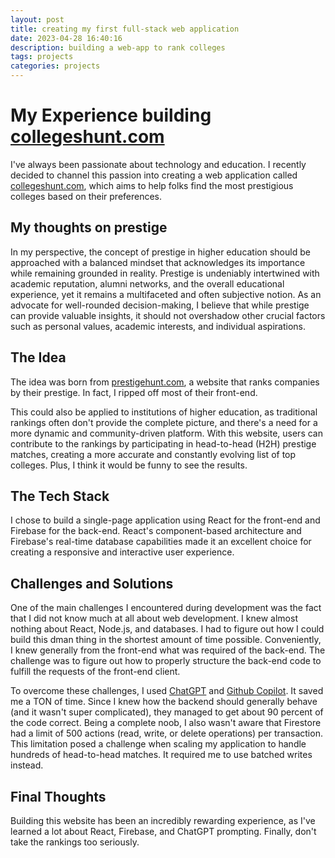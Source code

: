 ```yaml
---
layout: post
title: creating my first full-stack web application
date: 2023-04-28 16:40:16
description: building a web-app to rank colleges
tags: projects
categories: projects
---
```


# My Experience building [collegeshunt.com](https://collegeshunt.com)

I've always been passionate about technology and education. I recently decided to channel this passion into creating a web application called [collegeshunt.com](https://collegeshunt.com), which aims to help folks find the most prestigious colleges based on their preferences.

## My thoughts on prestige

In my perspective, the concept of prestige in higher education should be approached with a balanced mindset that acknowledges its importance while remaining grounded in reality. Prestige is undeniably intertwined with academic reputation, alumni networks, and the overall educational experience, yet it remains a multifaceted and often subjective notion. As an advocate for well-rounded decision-making, I believe that while prestige can provide valuable insights, it should not overshadow other crucial factors such as personal values, academic interests, and individual aspirations.

## The Idea

The idea was born from [prestigehunt.com](https://prestige.com), a website that ranks companies by their prestige. In fact, I ripped off most of their front-end. 

This could also be applied to institutions of higher education, as traditional rankings often don't provide the complete picture, and there's a need for a more dynamic and community-driven platform. With this website, users can contribute to the rankings by participating in head-to-head (H2H) prestige matches, creating a more accurate and constantly evolving list of top colleges. Plus, I think it would be funny to see the results.

## The Tech Stack

I chose to build a single-page application using React for the front-end and Firebase for the back-end. React's component-based architecture and Firebase's real-time database capabilities made it an excellent choice for creating a responsive and interactive user experience.

## Challenges and Solutions

One of the main challenges I encountered during development was the fact that I did not know much at all about web development. I knew almost nothing about React, Node.js, and databases. I had to figure out how I could build this dman thing in the shortest amount of time possible. Conveniently, I knew generally from the front-end what was required of the back-end. The challenge was to figure out how to properly structure the back-end code to fulfill the requests of the front-end client.

To overcome these challenges, I used [ChatGPT](https://chat.openai.com/) and [Github Copilot](https://github.com/features/copilot). It saved me a TON of time. Since I knew how the backend should generally behave (and it wasn't super complicated), they managed to get about 90 percent of the code correct. Being a complete noob, I also wasn't aware that Firestore had a limit of 500 actions (read, write, or delete operations) per transaction. This limitation posed a challenge when scaling my application to handle hundreds of head-to-head matches. It required me to use batched writes instead.

## Final Thoughts

Building this website has been an incredibly rewarding experience, as I've learned a lot about React, Firebase, and ChatGPT prompting. Finally, don't take the rankings too seriously.
